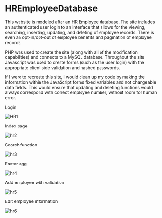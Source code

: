 # HREmployeeDatabase

This website is modeled after an HR Employee database. The site includes an authenticated user login to an interface that allows for the viewing, searching, inserting, updating, and deleting of employee records. There is even an opt-in/opt-out of employee benefits and pagination of employee records.

PHP was used to create the site (along with all of the modification capabilities) and connects to a MySQL database. Throughout the site Javascript was used to create forms (such as the user login) with the appropriate client side validation and hashed passwords.

If I were to recreate this site, I would clean up my code by making the information within the JavaScript forms fixed variables and not changeable data fields. This would ensure that updating and deleting functions would always correspond with correct employee number, without room for human error.


Login 

![HR1](https://user-images.githubusercontent.com/97525044/218145222-cdeae311-c23a-41d1-82e4-6fd362b1094f.png)


Index page

![hr2](https://user-images.githubusercontent.com/97525044/218145239-f43400b0-b3ff-48be-9f12-51404fe4b546.png)


Search function

![hr3](https://user-images.githubusercontent.com/97525044/218145299-50f59d61-7643-4991-85e3-ef412f34d470.png)


Easter egg

![hr4](https://user-images.githubusercontent.com/97525044/218145527-0a50d26b-639e-492c-8b25-11bb7514c4e3.png)


Add employee with validation

![hr5](https://user-images.githubusercontent.com/97525044/218145659-4a41d8eb-24c0-4872-aacf-6d32268fd1db.png)


Edit employee information

![hr6](https://user-images.githubusercontent.com/97525044/218145744-0996161d-c1e9-45ba-a6a9-a5c5fca0a375.png)






